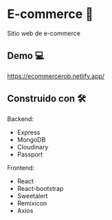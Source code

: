 # E-commerce 🛒

Sitio web de e-commerce

## Demo 💻

https://ecommercerob.netlify.app/ 

## Construido con 🛠️

Backend:
* Express
* MongoDB
* Cloudinary
* Passport

Frontend:
* React
* React-bootstrap
* Sweetalert
* Remixicon
* Axios

